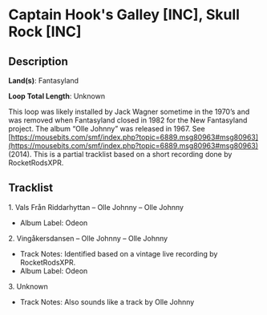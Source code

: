 # Captain Hook's Galley [INC], Skull Rock [INC]

## Description

**Land(s)**: Fantasyland

**Loop Total Length**: Unknown

This loop was likely installed by Jack Wagner sometime in the 1970’s and was removed when Fantasyland closed in 1982 for the New Fantasyland project. The album “Olle Johnny” was released in 1967. See [https://mousebits.com/smf/index.php?topic=6889.msg80963#msg80963](https://mousebits.com/smf/index.php?topic=6889.msg80963#msg80963) (2014). This is a partial tracklist based on a short recording done by RocketRodsXPR.

## Tracklist

1\. Vals Från Riddarhyttan – Olle Johnny – Olle Johnny

- Album Label: Odeon

2\. Vingåkersdansen – Olle Johnny – Olle Johnny

- Track Notes: Identified based on a vintage live recording by RocketRodsXPR.
- Album Label: Odeon

3\. Unknown

- Track Notes: Also sounds like a track by Olle Johnny
